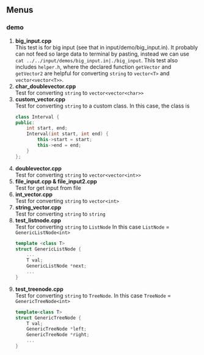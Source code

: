 ## Menus
### demo
1) **big_input.cpp**  
This test is for big input (see that in input/demo/big_input.in). It probably can not feed so large data to terminal by pasting, instead we can use
`cat ../../input/demos/big_input.in|./big_input`.
This test also includes `helper.h`, where the declared function `getVector` and `getVector2` are helpful for  converting `string` to `vector<T>` and `vector<vector<T>>`.
2) **char_doublevector.cpp**  
Test for converting `string` to `vector<vector<char>>`
3) **custom_vector.cpp**  
Test for converting `string` to a custom class.
In this case, the class is
    ```c++
    class Interval {
    public:
        int start, end;
        Interval(int start, int end) {
            this->start = start;
            this->end = end;
        }
    };
    ```
4) **doublevector.cpp**  
Test for converting `string` to `vector<vector<int>>`
5) **file_input.cpp & file_input2.cpp**  
Test for get input from file
6) **int_vector.cpp**  
Test for converting `string` to `vector<int>`
7) **string_vector.cpp**  
Test for converting `string` to `string`
8) **test_listnode.cpp**  
Test for converting `string` to `ListNode`
In this case `ListNode` = `GenericListNode<int>`
    ```c++
    template <class T>
    struct GenericListNode {
        ...
        T val;
        GenericListNode *next;
        ...
    }
    ```
9) **test_treenode.cpp**  
Test for converting `string` to `TreeNode`.
In this case `TreeNode` = `GenericTreeNode<int>`
    ```c++
    template<class T>
    struct GenericTreeNode {
        T val;
        GenericTreeNode *left;
        GenericTreeNode *right;
        ...
    }
    ```
